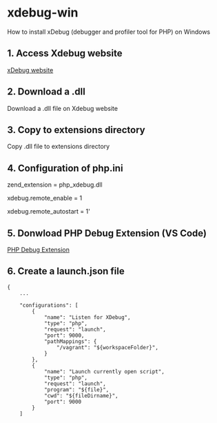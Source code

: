 # xdebug-win
How to install xDebug (debugger and profiler tool for PHP) on Windows


## 1. Access Xdebug website
[xDebug website](https://xdebug.org/)

## 2. Download a .dll
Download a .dll file on Xdebug website

## 3. Copy to extensions directory
Copy .dll file to extensions directory
 
## 4. Configuration of php.ini
zend_extension = php_xdebug.dll

xdebug.remote_enable = 1

xdebug.remote_autostart = 1'

## 5. Donwload PHP Debug Extension (VS Code)
[PHP Debug Extension](https://marketplace.visualstudio.com/items?itemName=felixfbecker.php-debug)


## 6. Create a launch.json file
```
{
    ...

    "configurations": [
        {
            "name": "Listen for XDebug",
            "type": "php",
            "request": "launch",
            "port": 9000,
            "pathMappings": {
                "/vagrant": "${workspaceFolder}",
            }
        },
        {
            "name": "Launch currently open script",
            "type": "php",
            "request": "launch",
            "program": "${file}",
            "cwd": "${fileDirname}",
            "port": 9000
        }
    ]
```

